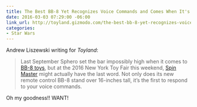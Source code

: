 ```yaml
---
title: The Best BB-8 Yet Recognizes Voice Commands and Comes When It's Called
date: 2016-03-03 07:29:00 -06:00
link_url: http://toyland.gizmodo.com/the-best-bb-8-yet-recognizes-voice-commands-and-comes-w-1758410074
categories:
- Star Wars
---
```


Andrew Liszewski writing for *Toyland*:

> Last September Sphero set the bar impossibly high when it comes to [BB-8 toys](http://toyland.gizmodo.com/sphero-bb-8-review-this-is-the-coolest-star-wars-toy-e-1727067215), but at the 2016 New York Toy Fair this weekend, [Spin Master](http://www.spinmaster.com/) might actually have the last word. Not only does its new remote control BB-8 stand over 16-inches tall, it’s the first to respond to your voice commands.

Oh my goodness!! WANT!
